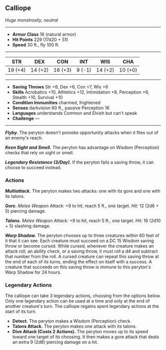 ## Calliope

_Huge monstrosity, neutral_

---

- **Armor Class** 16 (natural armor)
- **Hit Points** 229 (17d20 + 51)
- **Speed** 30 ft., fly 100 ft.

---

|   STR   |   DEX   |   CON   |  INT   |   WIS   |   CHA   |
| :-----: | :-----: | :-----: | :----: | :-----: | :-----: |
| 19 (+4) | 14 (+2) | 16 (+3) | 9 (-1) | 14 (+2) | 10 (+0) |

---

- **Saving Throws** Str +8, Dex +6, Con +7, Wis +6
- **Skills** Acrobatics +10, Athletics +12, Intimidation +8, Perception +6, Stealth +10, Survival +10
- **Condition Immunities** charmed, frightened
- **Senses** darkvision 60 ft., passive Perception 16
- **Languages** understands Common and Elvish but can't speak
- **Challenge** —

---

**_Flyby._** The peryton doesn't provoke opportunity attacks when it flies out of an enemy's reach.

**_Keen Sight and Smell._** The peryton has advantage on Wisdom (Perception) checks that rely on sight or smell.

**_Legendary Resistance (3/Day)._** If the peryton fails a saving throw, it can choose to succeed instead.

### Actions

**_Multiattack._** The peryton makes two attacks: one with its gore and one with its talons.

**_Gore._** _Melee Weapon Attack:_ +9 to hit, reach 5 ft., one target. _Hit:_ 12 (2d6 + 5) piercing damage.

**_Talons._** _Melee Weapon Attack:_ +9 to hit, reach 5 ft., one target. _Hit:_ 16 (2d10 + 5) slashing damage.

**_Warp Shadow._** The peryton chooses up to three creatures within 60 feet of it that it can see. Each creature must succeed on a DC 15 Wisdom saving throw or become cursed. While cursed, whenever the creature makes an attack roll, an ability check, or a saving throw, it must roll a d4 and subtract that number from the roll. A cursed creature can repeat this saving throw at the end of each of its turns, ending the effect on itself with a success. A creature that succeeds on this saving throw is immune to this peryton's Warp Shadow for 24 hours.

### Legendary Actions

The calliope can take 3 legendary actions, choosing from the options below. Only one legendary action can be used at a time and only at the end of another creature's turn. The calliope regains spent legendary actions at the start of its turn.

- **Detect.** The peryton makes a Wisdom (Perception) check.
- **Talons Attack.** The peryton makes one attack with its talons.
- **Dive Attack (Costs 2 Actions).** The peryton moves up to its speed toward one target of its choosing. It then makes a gore attack that deals an extra 9 (2d8) piercing damage on a hit.
